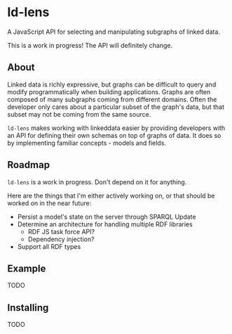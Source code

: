 # ld-lens
A JavaScript API for selecting and manipulating subgraphs of linked data.

This is a work in progress!  The API will definitely change.

## About

Linked data is richly expressive, but graphs can be difficult to query and
modify programmatically when building applications.  Graphs are often composed
of many subgraphs coming from different domains.  Often the developer only cares
about a particular subset of the graph's data, but that subset may not be coming
from the same source.

`ld-lens` makes working with linkeddata easier by providing developers with an
API for defining their own schemas on top of graphs of data.  It does so by
implementing familiar concepts - models and fields.

## Roadmap

`ld-lens` is a work in progress.  Don't depend on it for anything.

Here are the things that I'm either actively working on, or that should be
worked on in the near future:

- Persist a model's state on the server through SPARQL Update
- Determine an architecture for handling multiple RDF libraries
  - RDF JS task force API?
  - Dependency injection?
- Support all RDF types

## Example

TODO

## Installing

TODO

